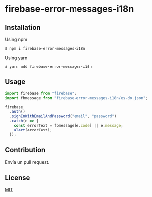 # firebase-error-messages-i18n

## Installation

Using npm

```
$ npm i firebase-error-messages-i18n
```

Using yarn

```
$ yarn add firebase-error-messages-i18n
```

## Usage

```js
import firebase from "firebase";
import fbmessage from "firebase-error-messages-i18n/es-do.json";

firebase
  .auth()
  .signInWithEmailAndPassword("email", "password")
  .catch(e => {
    const errorText = fbmessage[e.code] || e.message;
    alert(errorText);
  });
```

## Contribution

Envía un pull request.

## License

[MIT](https://opensource.org/licenses/MIT)